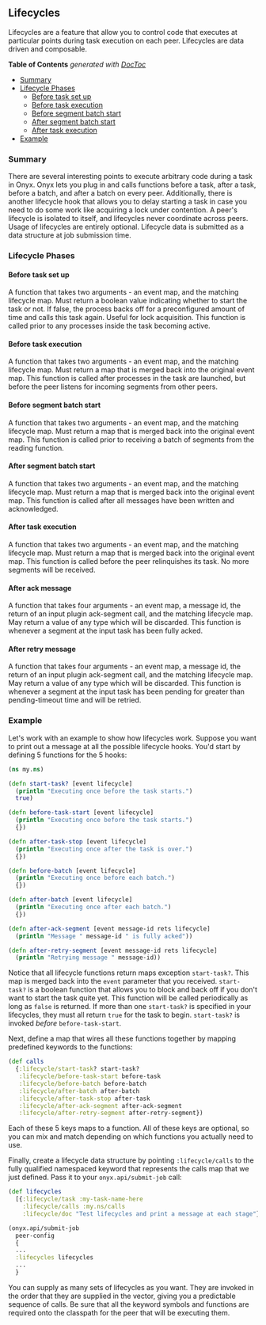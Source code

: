 ## Lifecycles

Lifecycles are a feature that allow you to control code that executes at particular points during task execution on each peer. Lifecycles are data driven and composable.

<!-- START doctoc generated TOC please keep comment here to allow auto update -->
<!-- DON'T EDIT THIS SECTION, INSTEAD RE-RUN doctoc TO UPDATE -->
**Table of Contents**  *generated with [DocToc](http://doctoc.herokuapp.com/)*

- [Summary](#summary)
- [Lifecycle Phases](#lifecycle-phases)
  - [Before task set up](#before-task-set-up)
  - [Before task execution](#before-task-execution)
  - [Before segment batch start](#before-segment-batch-start)
  - [After segment batch start](#after-segment-batch-start)
  - [After task execution](#after-task-execution)
- [Example](#example)

<!-- END doctoc generated TOC please keep comment here to allow auto update -->

### Summary

There are several interesting points to execute arbitrary code during a task in Onyx. Onyx lets you plug in and calls functions before a task, after a task, before a batch, and after a batch on every peer. Additionally, there is another lifecycle hook that allows you to delay starting a task in case you need to do some work like acquiring a lock under contention. A peer's lifecycle is isolated to itself, and lifecycles never coordinate across peers. Usage of lifecycles are entirely optional. Lifecycle data is submitted as a data structure at job submission time.

### Lifecycle Phases

#### Before task set up

A function that takes two arguments - an event map, and the matching lifecycle map. Must return a boolean value indicating whether to start the task or not. If false, the process backs off for a preconfigured amount of time and calls this task again. Useful for lock acquisition. This function is called prior to any processes inside the task becoming active.

#### Before task execution

A function that takes two arguments - an event map, and the matching lifecycle map. Must return a map that is merged back into the original event map. This function is called after processes in the task are launched, but before the peer listens for incoming segments from other peers.

#### Before segment batch start

A function that takes two arguments - an event map, and the matching lifecycle map. Must return a map that is merged back into the original event map. This function is called prior to receiving a batch of segments from the reading function.

#### After segment batch start

A function that takes two arguments - an event map, and the matching lifecycle map. Must return a map that is merged back into the original event map. This function is called after all messages have been written and acknowledged.

#### After task execution

A function that takes two arguments - an event map, and the matching lifecycle map. Must return a map that is merged back into the original event map. This function is called before the peer relinquishes its task. No more segments will be received.

#### After ack message

A function that takes four arguments - an event map, a message id, the return of an input plugin ack-segment call, and the matching lifecycle map. May return a value of any type which will be discarded. This function is whenever a segment at the input task has been fully acked.

#### After retry message

A function that takes four arguments - an event map, a message id, the return of an input plugin ack-segment call, and the matching lifecycle map. May return a value of any type which will be discarded. This function is whenever a segment at the input task has been pending for greater than pending-timeout time and will be retried.


### Example

Let's work with an example to show how lifecycles work. Suppose you want to print out a message at all the possible lifecycle hooks. You'd start by defining 5 functions for the 5 hooks:

```clojure
(ns my.ns)

(defn start-task? [event lifecycle]
  (println "Executing once before the task starts.")
  true)

(defn before-task-start [event lifecycle]
  (println "Executing once before the task starts.")
  {})

(defn after-task-stop [event lifecycle]
  (println "Executing once after the task is over.")
  {})

(defn before-batch [event lifecycle]
  (println "Executing once before each batch.")
  {})

(defn after-batch [event lifecycle]
  (println "Executing once after each batch.")
  {})

(defn after-ack-segment [event message-id rets lifecycle]
  (println "Message " message-id " is fully acked"))

(defn after-retry-segment [event message-id rets lifecycle]
  (println "Retrying message " message-id))

```

Notice that all lifecycle functions return maps exception `start-task?`. This map is merged back into the `event` parameter that you received. `start-task?` is a boolean function that allows you to block and back off if you don't want to start the task quite yet. This function will be called periodically as long as `false` is returned. If more than one `start-task?` is specified in your lifecycles, they must all return `true` for the task to begin. `start-task?` is invoked *before* `before-task-start`.

Next, define a map that wires all these functions together by mapping predefined keywords to the functions:

```clojure
(def calls
  {:lifecycle/start-task? start-task?
   :lifecycle/before-task-start before-task
   :lifecycle/before-batch before-batch
   :lifecycle/after-batch after-batch
   :lifecycle/after-task-stop after-task
   :lifecycle/after-ack-segment after-ack-segment
   :lifecycle/after-retry-segment after-retry-segment})
```

Each of these 5 keys maps to a function. All of these keys are optional, so you can mix and match depending on which functions you actually need to use.

Finally, create a lifecycle data structure by pointing `:lifecycle/calls` to the fully qualified namespaced keyword that represents the calls map that we just defined. Pass it to your `onyx.api/submit-job` call:

```clojure
(def lifecycles
  [{:lifecycle/task :my-task-name-here
    :lifecycle/calls :my.ns/calls
    :lifecycle/doc "Test lifecycles and print a message at each stage"}])

(onyx.api/submit-job
  peer-config
  {
  ...
  :lifecycles lifecycles
  ...
  }
```

You can supply as many sets of lifecycles as you want. They are invoked in the order that they are supplied in the vector, giving you a predictable sequence of calls. Be sure that all the keyword symbols and functions are required onto the classpath for the peer that will be executing them.
